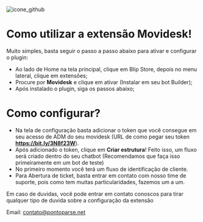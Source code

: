 
![icone_github](https://github.com/Wilkor/doc-plugin-movidesk/assets/34819624/3e98a36b-bd66-4433-a96f-6e0263326b3d)

# Como utilizar a extensão Movidesk!

Muito simples, basta seguir o passo a passo abaixo para ativar e configurar o plugin:

 - Ao lado de Home na tela principal, clique em Blip Store, depois no menu lateral, clique em extensões;
 - Procure por **Movidesk** e clique em ativar (Instalar em seu bot Builder);
 - Após instalado o plugin, siga os passos abaixo;
 
 # Como configurar?
 
  - Na tela de configuração basta adicionar o token que você consegue em seu acesso de ADM do seu movidesk (URL de como pegar seu token **https://bit.ly/3N8f23W**).
  - Após adicionado o token, clique em **Criar estrutura**! Feito isso, um fluxo será criado dentro do seu chatbot (Recomendamos que faça isso primeiramente em um bot de teste)
  - No primeiro momento você terá um fluxo de identificação de cliente.
  - Para Abertura de ticket, basta entrar em contato com nosso time de suporte, pois como tem muitas particularidades, fazemos um a um.
  
  
Em caso de duvidas, você pode entrar em contato conoscos para tirar qualquer tipo de duvida sobre a configuração da extensão
 
 Email: contato@pontoparse.net

